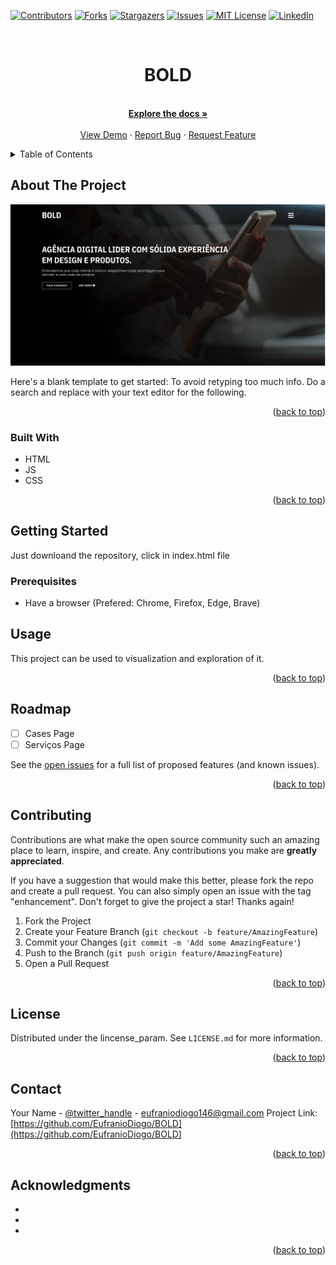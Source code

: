 <div id="top"></div>
<!--
*** Thanks for checking out the Best-README-Template. If you have a suggestion
*** that would make this better, please fork the repo and create a pull request
*** or simply open an issue with the tag "enhancement".
*** Don't forget to give the project a star!
*** Thanks again! Now go create something AMAZING! :D
-->



<!-- PROJECT SHIELDS -->
<!--
*** I'm using markdown "reference style" links for readability.
*** Reference links are enclosed in brackets [ ] instead of parentheses ( ).
*** See the bottom of this document for the declaration of the reference variables
*** for contributors-url, forks-url, etc. This is an optional, concise syntax you may use.
*** https://www.markdownguide.org/basic-syntax/#reference-style-links
-->
[![Contributors][contributors-shield]](https://github.com/EufranioDiogo/BOLD/CONTRIBUTORS.md)
[![Forks][forks-shield]](https://github.com/EufranioDiogo/BOLD/fork)
[![Stargazers][stars-shield]][stars-url]
[![Issues][issues-shield]](https://github.com/EufranioDiogo/BOLD/issues)
[![MIT License][license-shield]](https://github.com/EufranioDiogo/BOLD/blob/master/LICENSE)
[![LinkedIn][linkedin-shield]](https://www.linkedin.com/in/eufranio-diogo-a33145122/)



<!-- PROJECT LOGO -->
<br />
<div align="center">
<h1 align="center">BOLD</h1>

  <p align="center">
    <br />
    <a href="https://github.com/EufranioDiogo/BOLD"><strong>Explore the docs »</strong></a>
    <br />
    <br />
    <a href="https://eufraniodiogo.github.io/BOLD">View Demo</a>
    ·
    <a href="https://github.com/EufranioDiogo/BOLD/issues">Report Bug</a>
    ·
    <a href="https://github.com/EufranioDiogo/BOLD/issues">Request Feature</a>
  </p>
</div>



<!-- TABLE OF CONTENTS -->
<details>
  <summary>Table of Contents</summary>
  <ol>
    <li>
      <a href="#about-the-project">About The Project</a>
      <ul>
        <li><a href="#built-with">Built With</a></li>
      </ul>
    </li>
    <li>
      <a href="#getting-started">Getting Started</a>
      <ul>
        <li><a href="#prerequisites">Prerequisites</a></li>
        <li><a href="#installation">Installation</a></li>
      </ul>
    </li>
    <li><a href="#usage">Usage</a></li>
    <li><a href="#roadmap">Roadmap</a></li>
    <li><a href="#contributing">Contributing</a></li>
    <li><a href="#license">License</a></li>
    <li><a href="#contact">Contact</a></li>
    <li><a href="#acknowledgments">Acknowledgments</a></li>
  </ol>
</details>



<!-- ABOUT THE PROJECT -->
## About The Project

[![Product Name Screen Shot][product-screenshot]](https://eufraniodiogo.github.io/BOLD)

Here's a blank template to get started: To avoid retyping too much info. Do a search and replace with your text editor for the following.

<p align="right">(<a href="#top">back to top</a>)</p>



### Built With

* HTML
* JS
* CSS

<p align="right">(<a href="#top">back to top</a>)</p>



<!-- GETTING STARTED -->
## Getting Started

Just downloand the repository, click in index.html file

### Prerequisites

* Have a browser (Prefered: Chrome, Firefox, Edge, Brave)


<!-- USAGE EXAMPLES -->
## Usage

This project can be used to visualization and exploration of it.

<p align="right">(<a href="#top">back to top</a>)</p>



<!-- ROADMAP -->
## Roadmap

- [ ] Cases Page
- [ ] Serviços Page

See the [open issues](https://github.com/EufranioDiogo/BOLD/issues) for a full list of proposed features (and known issues).

<p align="right">(<a href="#top">back to top</a>)</p>



<!-- CONTRIBUTING -->
## Contributing

Contributions are what make the open source community such an amazing place to learn, inspire, and create. Any contributions you make are **greatly appreciated**.

If you have a suggestion that would make this better, please fork the repo and create a pull request. You can also simply open an issue with the tag "enhancement".
Don't forget to give the project a star! Thanks again!

1. Fork the Project
2. Create your Feature Branch (`git checkout -b feature/AmazingFeature`)
3. Commit your Changes (`git commit -m 'Add some AmazingFeature'`)
4. Push to the Branch (`git push origin feature/AmazingFeature`)
5. Open a Pull Request

<p align="right">(<a href="#top">back to top</a>)</p>



<!-- LICENSE -->
## License

Distributed under the lincense_param. See `LICENSE.md` for more information.

<p align="right">(<a href="#top">back to top</a>)</p>



<!-- CONTACT -->
## Contact

Your Name - [@twitter_handle](https://twitter.com/twitter_handle) - eufraniodiogo146@gmail.com
Project Link: [https://github.com/EufranioDiogo/BOLD](https://github.com/EufranioDiogo/BOLD)

<p align="right">(<a href="#top">back to top</a>)</p>



<!-- ACKNOWLEDGMENTS -->
## Acknowledgments

* []()
* []()
* []()

<p align="right">(<a href="#top">back to top</a>)</p>



<!-- MARKDOWN LINKS & IMAGES -->
<!-- https://www.markdownguide.org/basic-syntax/#reference-style-links -->
[contributors-shield]: https://img.shields.io/github/contributors/EufranioDiogo/BOLD.svg?style=for-the-badge
[contributors-url]: https://github.com/EufranioDiogo/BOLD/graphs/contributors
[forks-shield]: https://img.shields.io/github/forks/EufranioDiogo/BOLD.svg?style=for-the-badge
[forks-url]: https://github.com/EufranioDiogo/BOLD/network/members
[stars-shield]: https://img.shields.io/github/stars/EufranioDiogo/BOLD.svg?style=for-the-badge
[stars-url]: https://github.com/EufranioDiogo/BOLD/stargazers
[issues-shield]: https://img.shields.io/github/issues/EufranioDiogo/BOLD.svg?style=for-the-badge
[issues-url]: https://github.com/EufranioDiogo/BOLD/issues
[license-shield]: https://img.shields.io/github/license/EufranioDiogo/BOLD.svg?style=for-the-badge
[license-url]: https://github.com/EufranioDiogo/BOLD/blob/master/LICENSE.txt
[linkedin-shield]: https://img.shields.io/badge/-LinkedIn-black.svg?style=for-the-badge&logo=linkedin&colorB=555
[linkedin-url]: https://linkedin.com/in/eufranio-diogo-a33145122
[product-screenshot]: IMG/screenshot_param.png
